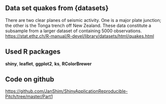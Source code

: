 
## Data set quakes from {datasets}

There are two clear planes of seismic activity.
One is a major plate junction; the other is the Tonga trench off
New Zealand. These data constitute a subsample from a larger dataset
of containing 5000 observations. 
https://stat.ethz.ch/R-manual/R-devel/library/datasets/html/quakes.html

## Used R packages

 **shiny**, **leaflet**, **ggplot2**, **ks**, **RColorBrewer**
 
## Code on github

https://github.com/JanShim/ShinyApplicationReproducible-Pitch/tree/master/Part1

